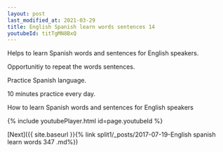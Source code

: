 ```yaml
---
layout: post
last_modified_at: 2021-03-29
title: English Spanish learn words sentences 14 
youtubeId: titTgMN8BxQ
---
```

 
 
Helps to learn Spanish words and sentences for English speakers.

Opportunitiy to repeat the words sentences. 

Practice Spanish language. 
 
10 minutes practice every day. 
 
How to learn Spanish words and sentences for English speakers 
 
{% include youtubePlayer.html id=page.youtubeId %}
 
 
[Next]({{ site.baseurl }}{% link  split1/_posts/2017-07-19-English spanish learn words 347 .md%})
 

